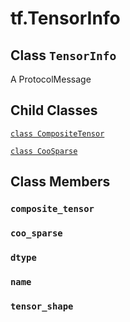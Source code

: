 <div itemscope itemtype="http://developers.google.com/ReferenceObject">
<meta itemprop="name" content="tf.TensorInfo" />
<meta itemprop="path" content="Stable" />
<meta itemprop="property" content="CompositeTensor"/>
<meta itemprop="property" content="CooSparse"/>
<meta itemprop="property" content="composite_tensor"/>
<meta itemprop="property" content="coo_sparse"/>
<meta itemprop="property" content="dtype"/>
<meta itemprop="property" content="name"/>
<meta itemprop="property" content="tensor_shape"/>
</div>

# tf.TensorInfo

## Class `TensorInfo`



A ProtocolMessage

## Child Classes
[`class CompositeTensor`](../tf/TensorInfo/CompositeTensor.md)

[`class CooSparse`](../tf/TensorInfo/CooSparse.md)

## Class Members

<h3 id="composite_tensor"><code>composite_tensor</code></h3>

<h3 id="coo_sparse"><code>coo_sparse</code></h3>

<h3 id="dtype"><code>dtype</code></h3>

<h3 id="name"><code>name</code></h3>

<h3 id="tensor_shape"><code>tensor_shape</code></h3>

